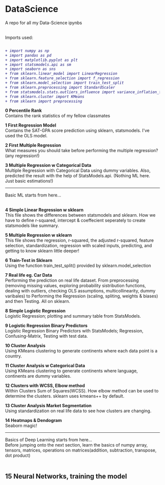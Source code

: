 # DataScience
A repo for all my Data-Science ipynbs<br><br>

Imports used:
<i>
```diff

+ import numpy as np
+ import pandas as pd
+ import matplotlib.pyplot as plt
+ import statsmodels.api as sm
+ import seaborn as sns
+ from sklearn.linear_model import LinearRegression
+ from sklearn.feature_selection import f_regression
+ from sklearn.model_selection import train_test_split
+ from sklearn.preprocessing import StandardScaler
+ from statsmodels.stats.outliers_influence import variance_inflation_factor
+ from sklearn.cluster import KMeans
+ from sklearn import preprocessing
```
</i>  

<b>0 Percentile Rank</b><br>
Contains the rank statistics of my fellow classmates

<b>1 First Regression Model</b><br>
Contains the SAT-GPA score prediction using sklearn, statsmodels. I've used the OLS model.

<b>2 First Multiple Regression</b><br>
What measures you should take before performing the multiple regression? (any regression!)

<b>3 Multiple Regression w Categorical Data</b><br>
Multiple Regression with Categorical Data using dummy variables. Also, predicted the result with the help of StatsModels.api.
(Nothing ML here. Just basic estimations!)

<hr>
Basic ML starts from here...
<br><br>

<b>4 Simple Linear Regression w sklearn</b><br>
This file shows the differences between statsmodels and sklearn. How we have to define r-squared, intercept & coeffecient seperately to create statsmodels like summary.

<b>5 Multiple Regression w sklearn</b><br>
This file shows the regression, r-squared, the adjusted r-squared, feature selection, standardization, regression with scaled inputs, predicting, and getting to know sklearn little deeper!

<b>6 Train-Test in Sklearn</b><br>
Using the function train_test_split() provided by sklearn.model_selection

<b>7 Real life eg. Car Data</b><br>
Performing the prediction on real life dataset. From preprocessing (removing missing values, exploring probability sistribution functions, dealing with outliers, checking OLS assumptions, multicollinearity, dummy varibales) 
to Performing the Regression (scaling, spliting, weights & biases) and then Testing. All on sklearn.

<b>8 Simple Logistic Regression</b><br>
Logistic Regression; plotting and summary table from StatsModels.

<b>9 Logistic Regression Binary Predictors</b><br>
Logistic Regression Binary Predictors with StatsModels; Regression, Confusing-Matrix, Testing with test data.

<b>10 Cluster Analysis</b><br>
Using KMeans clustering to generate continents where each data point is a country.

<b>11 Cluster Analysis w Categorical Data</b><br>
Using KMeans clustering to generate continents where language, continents are dummy variables.

<b>12 Clusters with WCSS, Elbow method</b><br>
Within Clusters Sum of Squares(WCSS). How elbow method can be used to determine the clusters. sklearn uses kmeans++ by default.

<b>13 Cluster Analysis Market Segmentation</b><br>
Using standardization on real life data to see how clusters are changing.

<b>14 Heatmaps & Dendogram</b><br>
Seaborn magic! 

<hr>
Basics of Deep Learning starts from here...<br>
Before jumping onto the next section, learn the basics of numpy array, tensors, matrices, operations on matrices(addition, subtraction, transpose, dot product)
<br><br>

<b>15 Neural Networks, training the model</b><br>
-
